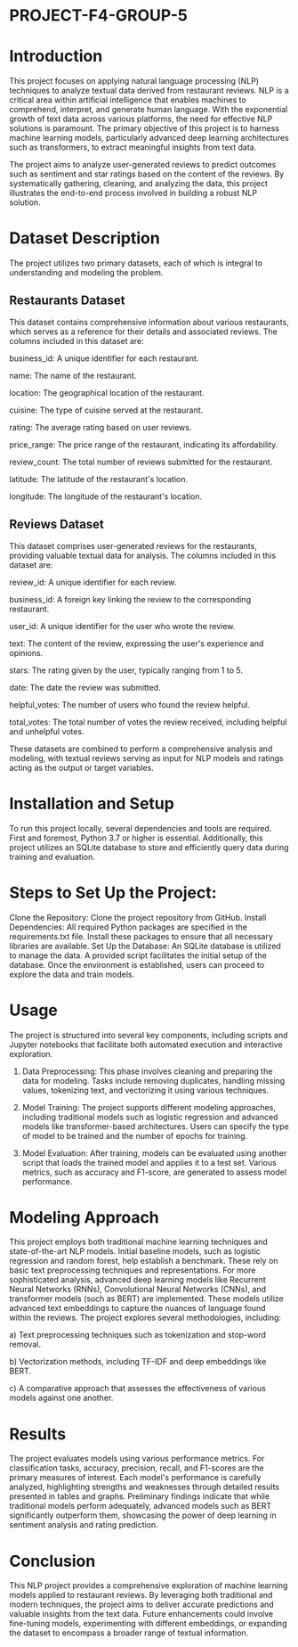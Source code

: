 # PROJECT-F4-GROUP-5

# Introduction
This project focuses on applying natural language processing (NLP) techniques to analyze textual data derived from restaurant reviews. NLP is a critical area within artificial intelligence that enables machines to comprehend, interpret, and generate human language. With the exponential growth of text data across various platforms, the need for effective NLP solutions is paramount. The primary objective of this project is to harness machine learning models, particularly advanced deep learning architectures such as transformers, to extract meaningful insights from text data.

The project aims to analyze user-generated reviews to predict outcomes such as sentiment and star ratings based on the content of the reviews. By systematically gathering, cleaning, and analyzing the data, this project illustrates the end-to-end process involved in building a robust NLP solution.

# Dataset Description
The project utilizes two primary datasets, each of which is integral to understanding and modeling the problem.

## Restaurants Dataset
This dataset contains comprehensive information about various restaurants, which serves as a reference for their details and associated reviews. The columns included in this dataset are:

business_id: A unique identifier for each restaurant.

name: The name of the restaurant.

location: The geographical location of the restaurant.

cuisine: The type of cuisine served at the restaurant.

rating: The average rating based on user reviews.

price_range: The price range of the restaurant, indicating its affordability.

review_count: The total number of reviews submitted for the restaurant.

latitude: The latitude of the restaurant's location.

longitude: The longitude of the restaurant's location.

## Reviews Dataset
This dataset comprises user-generated reviews for the restaurants, providing valuable textual data for analysis. The columns included in this dataset are:

review_id: A unique identifier for each review.

business_id: A foreign key linking the review to the corresponding restaurant.

user_id: A unique identifier for the user who wrote the review.

text: The content of the review, expressing the user's experience and opinions.

stars: The rating given by the user, typically ranging from 1 to 5.

date: The date the review was submitted.

helpful_votes: The number of users who found the review helpful.

total_votes: The total number of votes the review received, including helpful and unhelpful votes.

These datasets are combined to perform a comprehensive analysis and modeling, with textual reviews serving as input for NLP models and ratings acting as the output or target variables.

# Installation and Setup
To run this project locally, several dependencies and tools are required. First and foremost, Python 3.7 or higher is essential. Additionally, this project utilizes an SQLite database to store and efficiently query data during training and evaluation.

# Steps to Set Up the Project:
Clone the Repository: Clone the project repository from GitHub.
Install Dependencies: All required Python packages are specified in the requirements.txt file. Install these packages to ensure that all necessary libraries are available.
Set Up the Database: An SQLite database is utilized to manage the data. A provided script facilitates the initial setup of the database.
Once the environment is established, users can proceed to explore the data and train models.

# Usage
The project is structured into several key components, including scripts and Jupyter notebooks that facilitate both automated execution and interactive exploration.

1. Data Preprocessing: This phase involves cleaning and preparing the data for modeling. Tasks include removing duplicates, handling missing values, tokenizing text, and vectorizing it using various techniques.

2. Model Training: The project supports different modeling approaches, including traditional models such as logistic regression and advanced models like transformer-based architectures. Users can specify the type of model to be trained and the number of epochs for training.

3. Model Evaluation: After training, models can be evaluated using another script that loads the trained model and applies it to a test set. Various metrics, such as accuracy and F1-score, are generated to assess model performance.

# Modeling Approach
This project employs both traditional machine learning techniques and state-of-the-art NLP models. Initial baseline models, such as logistic regression and random forest, help establish a benchmark. These rely on basic text preprocessing techniques and representations. For more sophisticated analysis, advanced deep learning models like Recurrent Neural Networks (RNNs), Convolutional Neural Networks (CNNs), and transformer models (such as BERT) are implemented. These models utilize advanced text embeddings to capture the nuances of language found within the reviews.
The project explores several methodologies, including:

a) Text preprocessing techniques such as tokenization and stop-word removal.

b) Vectorization methods, including TF-IDF and deep embeddings like BERT.

c) A comparative approach that assesses the effectiveness of various models against one another.

# Results
The project evaluates models using various performance metrics. For classification tasks, accuracy, precision, recall, and F1-scores are the primary measures of interest. Each model's performance is carefully analyzed, highlighting strengths and weaknesses through detailed results presented in tables and graphs. Preliminary findings indicate that while traditional models perform adequately, advanced models such as BERT significantly outperform them, showcasing the power of deep learning in sentiment analysis and rating prediction.


# Conclusion
This NLP project provides a comprehensive exploration of machine learning models applied to restaurant reviews. By leveraging both traditional and modern techniques, the project aims to deliver accurate predictions and valuable insights from the text data. Future enhancements could involve fine-tuning models, experimenting with different embeddings, or expanding the dataset to encompass a broader range of textual information.
